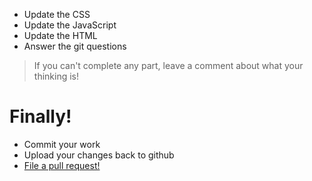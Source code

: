 
- Update the CSS
- Update the JavaScript
- Update the HTML
- Answer the git questions

> If you can't complete any part, leave a comment about what your thinking is!

# Finally!

- Commit your work
- Upload your changes back to github
- [File a pull request!](https://help.github.com/articles/creating-a-pull-request/)
